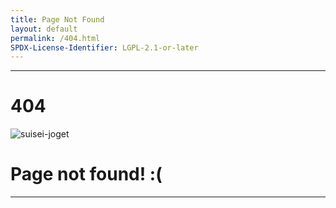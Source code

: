 ```yaml
---
title: Page Not Found
layout: default
permalink: /404.html
SPDX-License-Identifier: LGPL-2.1-or-later
---
```


---

# 404

<div class="container">
  <img src="https://media.discordapp.net/attachments/1074079942792462478/1180594841193812179/suisei-s.gif" alt="suisei-joget"/>
</div>

# Page not found! :(

---
